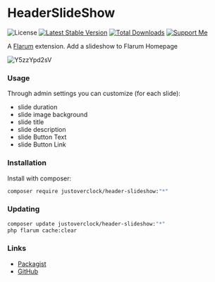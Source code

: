# HeaderSlideShow

![License](https://img.shields.io/badge/license-MIT-blue.svg) [![Latest Stable Version](https://poser.pugx.org/justoverclock/header-slideshow/v)](https://packagist.org/packages/justoverclock/header-slideshow) [![Total Downloads](https://poser.pugx.org/justoverclock/header-slideshow/downloads)](https://packagist.org/packages/justoverclock/header-slideshow) [![Support Me](https://img.shields.io/badge/Donate-Support%20My%20Work-orange)](https://github.com/sponsors/justoverclockl)

A [Flarum](http://flarum.org) extension. Add a slideshow to Flarum Homepage

![Y5zzYpd2sV](https://user-images.githubusercontent.com/79002016/126041654-8005381f-ae01-4fd4-94b0-803380155044.gif)

### Usage

Through admin settings you can customize (for each slide):

- slide duration
- slide image background
- slide title
- slide description
- slide Button Text
- slide Button Link


### Installation

Install with composer:

```sh
composer require justoverclock/header-slideshow:"*"
```

### Updating

```sh
composer update justoverclock/header-slideshow:"*"
php flarum cache:clear
```

### Links

- [Packagist](https://packagist.org/packages/justoverclock/header-slideshow)
- [GitHub](https://github.com/justoverclockl/header-slideshow)
